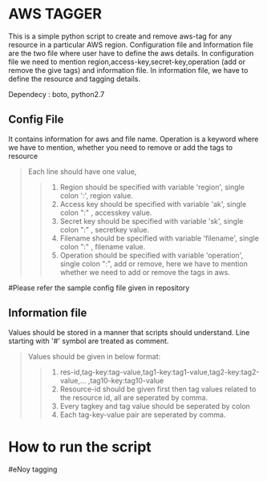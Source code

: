 AWS TAGGER
================

This is a simple python script to create and remove aws-tag for any resource in a particular AWS region.
Configuration file and Information file are the two file where user have to define the aws details.
In configuration file we need to mention region,access-key,secret-key,operation (add or remove the give tags) and information file. 
In information file, we have to define the resource and tagging details.

Dependecy : boto, python2.7

Config File
-------------

It contains information for aws and file name. Operation is a keyword where we have to mention, whether you need to remove or add the tags to resource
 
>Each line should have one value, 
>>1. Region should be specified with variable 'region', single colon ':', region value.
>>2. Access key should be specified with variable 'ak', single colon ":" , accesskey value.
>>3. Secret key should be specified with variable 'sk', single colon ":" , secretkey value.
>>4. Filename should be specified with variable 'filename', single colon ":" , filename  value.  
>>5. Operation should be specified with variable 'operation', single colon ":", add or remove, here we have to mention whether we need to add or remove the tags in aws.

#Please refer the sample config file given in repository

Information file
----------------

Values should be stored in a manner that scripts should understand.
Line starting with '#' symbol are treated as comment.
>Values should be given in below format:
>>1. res-id,tag-key:tag-value,tag1-key:tag1-value,tag2-key:tag2-value,... ,tag10-key:tag10-value
>>2. Resource-id should be given first then tag values related to the resource id, all are seperated by comma.
>>3. Every tagkey and tag value should be seperated by colon
>>4. Each tag-key-value pair are seperated by comma.

How to run the script
=====================

#eNoy tagging
